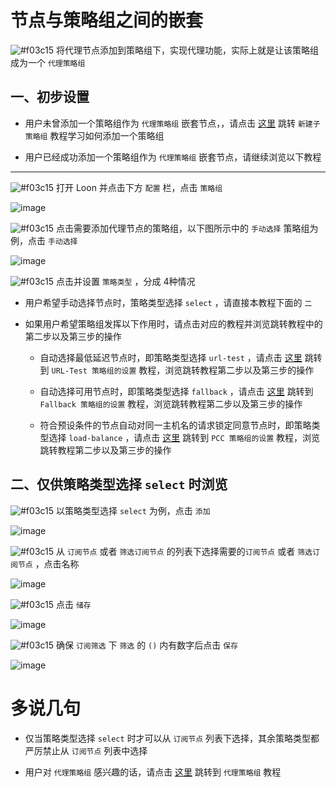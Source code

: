 # 节点与策略组之间的嵌套

![#f03c15](https://placehold.it/15/f03c15/000000?text=+) 将代理节点添加到策略组下，实现代理功能，实际上就是让该策略组成为一个 `代理策略组`

## 一、初步设置

- 用户未曾添加一个策略组作为 `代理策略组` 嵌套节点，，请点击 [这里](https://github.com/chiupam/tutorial/blob/master/Loon/Plus/New_Proxy_Group.md) 跳转 `新建子策略组` 教程学习如何添加一个策略组

- 用户已经成功添加一个策略组作为 `代理策略组` 嵌套节点，请继续浏览以下教程

---

![#f03c15](https://placehold.it/15/f03c15/000000?text=+) 打开 Loon 并点击下方 `配置` 栏，点击 `策略组`

![image](https://raw.githubusercontent.com/chiupam/tutorial-image/master/Loon/Plus/Proxy_Group.jpg)

![#f03c15](https://placehold.it/15/f03c15/000000?text=+) 点击需要添加代理节点的策略组，以下图所示中的 `手动选择` 策略组为例，点击 `手动选择`

![image](https://raw.githubusercontent.com/chiupam/tutorial-image/master/Loon/Plus/Remote_Proxy_in_Proxy_Group_1.jpg)

![#f03c15](https://placehold.it/15/f03c15/000000?text=+) 点击并设置 `策略类型` ，分成 4种情况 

- 用户希望手动选择节点时，策略类型选择 `select` ，请直接本教程下面的 `二`

- 如果用户希望策略组发挥以下作用时，请点击对应的教程并浏览跳转教程中的第二步以及第三步的操作

  - 自动选择最低延迟节点时，即策略类型选择 `url-test` ，请点击 [这里](https://github.com/chiupam/tutorial/blob/master/Loon/Plus/URL-Test.md) 跳转到 `URL-Test 策略组的设置` 教程，浏览跳转教程第二步以及第三步的操作

  - 自动选择可用节点时，即策略类型选择 `fallback` ，请点击 [这里](https://github.com/chiupam/tutorial/blob/master/Loon/Plus/Fallback.md) 跳转到 `Fallback 策略组的设置` 教程，浏览跳转教程第二步以及第三步的操作

  - 符合预设条件的节点自动对同一主机名的请求锁定同意节点时，即策略类型选择 `load-balance` ，请点击 [这里](https://github.com/chiupam/tutorial/blob/master/Loon/Plus/PCC.md) 跳转到 `PCC 策略组的设置` 教程，浏览跳转教程第二步以及第三步的操作

## 二、仅供策略类型选择 `select` 时浏览

![#f03c15](https://placehold.it/15/f03c15/000000?text=+) 以策略类型选择 `select` 为例，点击 `添加`

![image](https://raw.githubusercontent.com/chiupam/tutorial-image/master/Loon/Plus/Select_1.jpg)

![#f03c15](https://placehold.it/15/f03c15/000000?text=+) 从 `订阅节点` 或者 `筛选订阅节点` 的列表下选择需要的`订阅节点` 或者 `筛选订阅节点` ，点击名称

![image](https://raw.githubusercontent.com/chiupam/tutorial-image/master/Loon/Plus/Select_2.jpg)

![#f03c15](https://placehold.it/15/f03c15/000000?text=+) 点击 `储存`

![image](https://raw.githubusercontent.com/chiupam/tutorial-image/master/Loon/Plus/Select_3.jpg)

![#f03c15](https://placehold.it/15/f03c15/000000?text=+) 确保 `订阅筛选` 下 `筛选` 的 `()` 内有数字后点击 `保存`

![image](https://raw.githubusercontent.com/chiupam/tutorial-image/master/Loon/Plus/Select_4.jpg)

# 多说几句

- 仅当策略类型选择 `select` 时才可以从 `订阅节点` 列表下选择，其余策略类型都严厉禁止从 `订阅节点` 列表中选择

- 用户对 `代理策略组` 感兴趣的话，请点击 [这里](https://github.com/chiupam/tutorial/blob/master/Loon/Plus/Default_Proxy.md) 跳转到 `代理策略组` 教程


